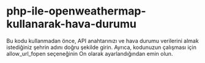 # php-ile-openweathermap-kullanarak-hava-durumu
Bu kodu kullanmadan önce, API anahtarınızı ve hava durumu verilerini almak istediğiniz şehrin adını doğru şekilde girin. Ayrıca, kodunuzun çalışması için allow_url_fopen seçeneğinin On olarak ayarlandığından emin olun.
